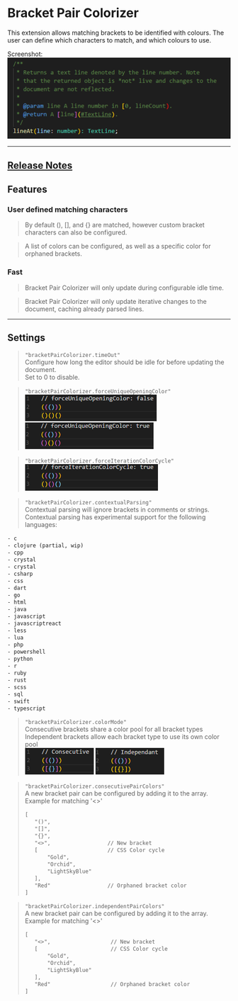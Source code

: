 # Bracket Pair Colorizer

This extension allows matching brackets to be identified with colours. The user can define which characters to match, and which colours to use.

Screenshot:  
![Screenshot](images/example.png "Bracket Pair Colorizer")

-----------------------------------------------------------------------------------------------------------
## [Release Notes](CHANGELOG.md)

## Features

### User defined matching characters
> By default (), [], and {} are matched, however custom bracket characters can also be configured.

> A list of colors can be configured, as well as a specific color for orphaned brackets.

### Fast

> Bracket Pair Colorizer will only update during configurable idle time.

> Bracket Pair Colorizer will only update iterative changes to the document, caching already parsed lines.

-----------------------------------------------------------------------------------------------------------

## Settings

> `"bracketPairColorizer.timeOut"`  
Configure how long the editor should be idle for before updating the document.  
Set to 0 to disable.

> `"bracketPairColorizer.forceUniqueOpeningColor"`  
![Disabled](images/forceUniqueOpeningColorDisabled.png "forceUniqueOpeningColor Disabled")
![Enabled](images/forceUniqueOpeningColorEnabled.png "forceUniqueOpeningColor Enabled")

> `"bracketPairColorizer.forceIterationColorCycle"`  
![Enabled](images/forceIterationColorCycleEnabled.png "forceIterationColorCycle Enabled")

>`"bracketPairColorizer.contextualParsing"`  
Contextual parsing will ignore brackets in comments or strings.  
Contextual parsing has experimental support for the following languages:  
```
- c
- clojure (partial, wip)
- cpp
- crystal
- crystal
- csharp
- css
- dart
- go
- html
- java
- javascript
- javascriptreact
- less
- lua
- php
- powershell
- python
- r
- ruby
- rust
- scss
- sql
- swift
- typescript
```

>`"bracketPairColorizer.colorMode"`  
Consecutive brackets share a color pool for all bracket types  
Independent brackets allow each bracket type to use its own color pool  
![Consecutive](images/consecutiveExample.png "Consecutive Example")
![Independent](images/independentExample.png "Independent Example")

> `"bracketPairColorizer.consecutivePairColors"`   
> A new bracket pair can be configured by adding it to the array.  
> Example for matching '<>'
>````
>[
>    "()",
>    "[]",
>    "{}",
>    "<>",                  // New bracket
>    [                      // CSS Color cycle
>        "Gold",
>        "Orchid",
>        "LightSkyBlue"
>    ],
>    "Red"                  // Orphaned bracket color
>]
>````

> `"bracketPairColorizer.independentPairColors"`   
> A new bracket pair can be configured by adding it to the array.  
> Example for matching '<>'
>````
>[
>    "<>",                   // New bracket
>    [                       // CSS Color cycle
>        "Gold",
>        "Orchid",
>        "LightSkyBlue"
>    ],
>    "Red"                   // Orphaned bracket color
>]
>````



